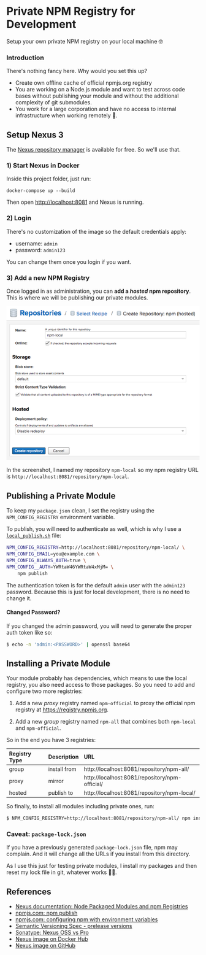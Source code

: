 # Private NPM Registry for Development

Setup your own private NPM registry on your local machine 🤓

### Introduction

There's nothing fancy here. Why would you set this up?

- Create own offline cache of official npmjs.org registry
- You are working on a Node.js module and want to test across code bases without publishing your module and without the additional complexity of git submodules.
- You work for a large corporation and have no access to internal infrastructure when working remotely 🙋.

## Setup Nexus 3

The [Nexus repository manager](https://hub.docker.com/r/sonatype/nexus3/) is available for free. So we'll use that.

### 1) Start Nexus in Docker

Inside this project folder, just run:

```
docker-compose up --build
```

Then open [http://localhost:8081](http://localhost:8081) and Nexus is running.

### 2) Login

There's no customization of the image so the default credentials apply:

- username: `admin`
- password: `admin123`

You can change them once you login if you want.

### 3) Add a new NPM Registry

Once logged in as administration, you can **add a _hosted_ npm repository**. This is where we will be publishing our private modules.

![Create Repository](./images/create-hosted-repository.png)

In the screenshot, I named my repository `npm-local` so my npm registry URL is `http://localhost:8081/repository/npm-local`.

## Publishing a Private Module

To keep my `package.json` clean, I set the registry using the `NPM_CONFIG_REGISTRY` environment variable.

To publish, you will need to authenticate as well, which is why I use a [`local_publish.sh`](./local_publish.sh) file:

```bash
NPM_CONFIG_REGISTRY=http://localhost:8081/repository/npm-local/ \
NPM_CONFIG_EMAIL=you@example.com \
NPM_CONFIG_ALWAYS_AUTH=true \
NPM_CONFIG__AUTH=YWRtaW46YWRtaW4xMjM= \
	npm publish
```

The authentication token is for the default `admin` user with the `admin123` password. Because this is just for local development, there is no need to change it.

#### Changed Password?

If you changed the admin password, you will need to generate the proper auth token like so:

```bash
$ echo -n 'admin:<PASSWORD>' | openssl base64
```


## Installing a Private Module

Your module probably has dependencies, which means to use the local registry, you also need access to those packages. So you need to add and configure two more registries:

1. Add a new _proxy_ registry named `npm-official` to proxy the official npm registry at https://registry.npmjs.org.

2. Add a new _group_ registry named `npm-all` that combines both `npm-local` and `npm-official`.

So in the end you have 3 registries:

| Registry Type | Description | URL |
|:--|:--|:--|
| group | install from | http://localhost:8081/repository/npm-all/ |
| proxy | mirror | http://localhost:8081/repository/npm-official/ |
| hosted | publish to | http://localhost:8081/repository/npm-local/ |

So finally, to install all modules including private ones, run:

```bash
$ NPM_CONFIG_REGISTRY=http://localhost:8081/repository/npm-all/ npm install
```

### Caveat: `package-lock.json`

If you have a previously generated `package-lock.json` file, npm may complain. And it will change all the URLs if you install from this directory.

As I use this just for testing private modules, I install my packages and then reset my lock file in git, whatever works 🤷‍♀️.

## References

- [Nexus documentation: Node Packaged Modules and npm Registries](https://help.sonatype.com/repomanager3/node-packaged-modules-and-npm-registries)
- [npmjs.com: npm publish](https://docs.npmjs.com/cli/publish)
- [npmjs.com: configuring npm with environment variables](https://docs.npmjs.com/misc/config#environment-variables)
- [Semantic Versioning Spec - prelease versions](https://semver.org/#spec-item-9)
- [Sonatype: Nexus OSS vs Pro](https://www.sonatype.com/nexus-repository-oss-vs.-pro-features)
- [Nexus image on Docker Hub](https://hub.docker.com/r/sonatype/nexus3/)
- [Nexus image on GitHub](https://github.com/sonatype/docker-nexus3)
